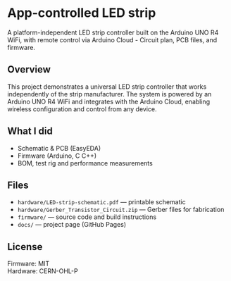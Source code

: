 # App-controlled LED strip

A platform-independent LED strip controller built on the Arduino UNO R4 WiFi, with remote control via Arduino Cloud - Circuit plan, PCB files, and firmware.

## Overview
This project demonstrates a universal LED strip controller that works independently of the strip manufacturer. The system is powered by an Arduino UNO R4 WiFi and integrates with the Arduino Cloud, enabling wireless configuration and control from any device.

## What I did
- Schematic & PCB (EasyEDA)
- Firmware (Arduino, C C++)
- BOM, test rig and performance measurements

## Files
- `hardware/LED-strip-schematic.pdf` — printable schematic  
- `hardware/Gerber_Transistor_Circuit.zip` — Gerber files for fabrication  
- `firmware/` — source code and build instructions  
- `docs/` — project page (GitHub Pages)

## License
Firmware: MIT  
Hardware: CERN-OHL-P
